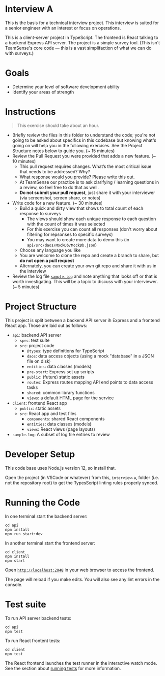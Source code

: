 # Interview A

This is the basis for a technical interview project. This interview is suited for a senior engineer with an interest or focus on operations.

This is a client-server project in TypeScript. The frontend is React talking to a backend Express API server. The project is a simple survey tool. (This isn't TeamSense's core code — this is a vast simplifaction of what we can do with surveys.)

# Goals
- Determine your level of software development ability
- Identify your areas of strength

# Instructions

> This exercise should take about an hour.

- Briefly review the files in this folder to understand the code; you're not going to be asked about specifics in this codebase but knowing what's going on will help you in the following exercises. See the Project Structure notes below to guide you. (~ 15 minutes)
- Review the Pull Request you were provided that adds a new feature. (~ 10 minutes)
    - This pull request requires changes. What’s the most critical issue that needs to be addressed? Why?
    - What response would you provide? Please write this out.
    - At TeamSense our practice is to ask clarifying / learning questions in a review, so feel free to do that as well.
    - **Do not submit your pull request**, just share it with your interviewer (via screenshot, screen share, or notes)
- Write code for a new feature. (~ 30 minutes)
    - Build a quick and dirty view that shows to total count of each response to surveys
        - The views should show each unique response to each question with the count of times it was selected
        - For this exercise you can count all responses (don't worry about filtering for repsonses to specific surveys)
        - You may want to create more data to demo this (in `api/src/daos/MockDb/MockDb.json`)
    - Choose any language you like
    - You are welcome to clone the repo and create a branch to share, but **do not open a pull request**
    - Alternately, you can create your own git repo and share it with us in the interview
- Review the log file [`sample.log`](sample.log) and note anything that looks off or that is worth investigating. This will be a topic to discuss with your interviewer. (~ 5 minutes)

# Project Structure
This project is split between a backend API server ih Express and a frontend React app. Those are laid out as follows:

- `api`: backend API server
  - `spec`: test suite
  - `src`: project code
    - `@types`: type definitions for TypeScript
    - `daos`: data access objects (using a mock "database" in a JSON file on disk)
    - `entities`: data classes (models)
    - `pre-start`: Express set up scripts
    - `public`: (future) static assets
    - `routes`: Express routes mapping API end points to data access tasks
    - `shared`: common library functions
    - `views`: a default HTML page for the service
- `client`: frontend React app
  - `public`: static assets
  - `src`: React app and test files
    - `components`: shared React components
    - `entities`: data classes (models)
    - `views`: React views (page layouts)
- `sample.log`: A subset of log file entries to review

# Developer Setup
This code base uses Node.js version 12, so install that.

Open the project (in VSCode or whatever) from this, `interview-a`, folder (i.e. not the repository root) to get the TypesScript linting rules properly synced.

# Running the Code
In one terminal start the backend server:
```
cd api
npm install
npm run start:dev
```

In another terminal start the frontend server:
```
cd client
npm install
npm start
```

Open [`http://localhost:2048`](http://localhost:2048) in your web browser to access the frontend.

The page will reload if you make edits. You will also see any lint errors in the console.

# Test suite
To run API server backend tests:
```
cd api
npm test
```

To run React frontent tests:
```
cd client
npm test
```

The React frontend launches the test runner in the interactive watch mode. See the section about [running tests](https://facebook.github.io/create-react-app/docs/running-tests) for more information.
